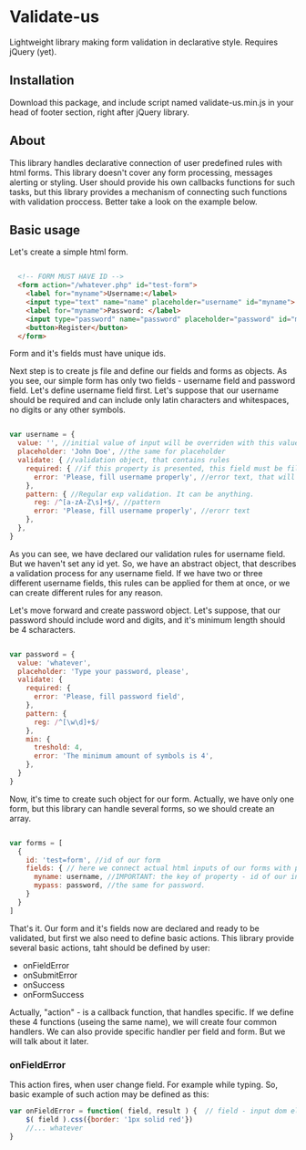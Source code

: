 # Validate-us
Lightweight library making form validation in declarative style. Requires jQuery (yet).

## Installation

Download this package, and include script named validate-us.min.js in your head of footer section, right after jQuery library.

## About

This library handles declarative connection of user predefined rules with html forms. This library doesn't cover any form processing, messages alerting or styling. User should provide his own callbacks functions for such tasks, but this library provides a mechanism of connecting such functions with validation proccess. Better take a look on the example below.

## Basic usage

Let's create a simple html form.

``` html

  <!-- FORM MUST HAVE ID -->
  <form action="/whatever.php" id="test-form">
    <label for="myname">Username:</label>
    <input type="text" name="name" placeholder="username" id="myname"> <span class="error"></span> <br /><br />
    <label for="myname">Password: </label>
    <input type="password" name="password" placeholder="password" id="mypass"> <span class="error"></span> <br /><br />
    <button>Register</button>
  </form>
```
Form and it's fields must have unique ids.

Next step is to create js file and define our fields and forms as objects.
As you see, our simple form has only two fields - username field and password field. Let's define username field first. 
Let's suppose that our username should be required and can include only latin characters and whitespaces, no digits or any other symbols.

``` js

var username = {
  value: '', //initial value of input will be overriden with this value if its lenght > 0
  placeholder: 'John Doe', //the same for placeholder
  validate: { //validation object, that contains rules
    required: { //if this property is presented, this field must be filled in order to pass validation
      error: 'Please, fill username properly', //error text, that will be used later (f.e. you can show it to user ... )
    },
    pattern: { //Regular exp validation. It can be anything.
      reg: /^[a-zA-Z\s]+$/, //pattern
      error: 'Please, fill username properly', //erorr text
    },
  },
}

```

As you can see, we have declared our validation rules for username field. But we haven't set any id yet. So, we have an abstract object, that describes a validation process for any username field. If we have two or three different username fields, this rules can be applied for them at once, or we can create different rules for any reason.

Let's move forward and create password object. Let's suppose, that our password should include word and digits, and it's minimum length should be 4 scharacters.

``` js

var password = {
  value: 'whatever',
  placeholder: 'Type your password, please',
  validate: {
    required: {
      error: 'Please, fill password field',
    },
    pattern: {
      reg: /^[\w\d]+$/
    },
    min: {
      treshold: 4,
      error: 'The minimum amount of symbols is 4',
    },
  }
}

```

Now, it's time to create such object for our form. Actually, we have only one form, but this library can handle several forms, so we should create an array. 

``` js

var forms = [
  {
    id: 'test=form', //id of our form
    fields: { // here we connect actual html inputs of our forms with previously declared rules via ids
      myname: username, //IMPORTANT: the key of property - id of our input! Value - our field object.
      mypass: password, //the same for password.
    }
  }
]

```

That's it. Our form and it's fields now are declared and ready to be validated, but first we also need to define basic actions. 
This library provide several basic actions, taht should be defined by user:

- onFieldError
- onSubmitError
- onSuccess
- onFormSuccess

Actually, "action" - is a callback function, that handles specific. If we define these 4 functions (useing the same name), we will create four common handlers. We can also provide specific handler per field and form. But we will talk about it later.

### onFieldError

This action fires, when user change field. For example while typing.
So, basic example of such action may be defined as this:

``` js
var onFieldError = function( field, result ) { 	// field - input dom el, being validated, result - object, contaninig error messages
	$( field ).css({border: '1px solid red'})
	//... whatever
}
```


